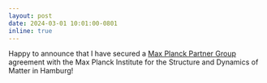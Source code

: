 ```yaml
---
layout: post
date: 2024-03-01 10:01:00-0801
inline: true
---
```


Happy to announce that I have secured a [Max Planck Partner Group](https://www.mpg.de/272644/partner-groups) agreement with the Max Planck Institute for the Structure and Dynamics of Matter in Hamburg!
